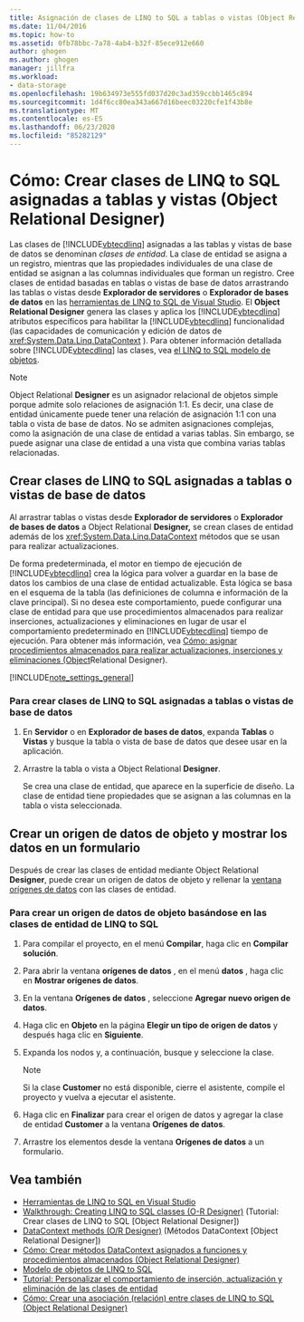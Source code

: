 ```yaml
---
title: Asignación de clases de LINQ to SQL a tablas o vistas (Object Relational Designer)
ms.date: 11/04/2016
ms.topic: how-to
ms.assetid: 0fb78bbc-7a78-4ab4-b32f-85ece912e660
author: ghogen
ms.author: ghogen
manager: jillfra
ms.workload:
- data-storage
ms.openlocfilehash: 19b634973e555fd037d20c3ad359ccbb1465c894
ms.sourcegitcommit: 1d4f6cc80ea343a667d16beec03220cfe1f43b8e
ms.translationtype: MT
ms.contentlocale: es-ES
ms.lasthandoff: 06/23/2020
ms.locfileid: "85282129"
---
```

# <a name="how-to-create-linq-to-sql-classes-mapped-to-tables-and-views-or-designer"></a>Cómo: Crear clases de LINQ to SQL asignadas a tablas y vistas (Object Relational Designer)

Las clases de [!INCLUDE[vbtecdlinq](../data-tools/includes/vbtecdlinq_md.md)] asignadas a las tablas y vistas de base de datos se denominan *clases de entidad*. La clase de entidad se asigna a un registro, mientras que las propiedades individuales de una clase de entidad se asignan a las columnas individuales que forman un registro. Cree clases de entidad basadas en tablas o vistas de base de datos arrastrando las tablas o vistas desde **Explorador de servidores** o **Explorador de bases de datos** en las [herramientas de LINQ to SQL de Visual Studio](../data-tools/linq-to-sql-tools-in-visual-studio2.md). El **Object Relational Designer** genera las clases y aplica los [!INCLUDE[vbtecdlinq](../data-tools/includes/vbtecdlinq_md.md)] atributos específicos para habilitar la [!INCLUDE[vbtecdlinq](../data-tools/includes/vbtecdlinq_md.md)] funcionalidad (las capacidades de comunicación y edición de datos de <xref:System.Data.Linq.DataContext> ). Para obtener información detallada sobre [!INCLUDE[vbtecdlinq](../data-tools/includes/vbtecdlinq_md.md)] las clases, vea [el LINQ to SQL modelo de objetos](/dotnet/framework/data/adonet/sql/linq/the-linq-to-sql-object-model).

> [!NOTE]
> Object Relational **Designer** es un asignador relacional de objetos simple porque admite solo relaciones de asignación 1:1. Es decir, una clase de entidad únicamente puede tener una relación de asignación 1:1 con una tabla o vista de base de datos. No se admiten asignaciones complejas, como la asignación de una clase de entidad a varias tablas. Sin embargo, se puede asignar una clase de entidad a una vista que combina varias tablas relacionadas.

## <a name="create-linq-to-sql-classes-that-are-mapped-to-database-tables-or-views"></a>Crear clases de LINQ to SQL asignadas a tablas o vistas de base de datos

Al arrastrar tablas o vistas desde **Explorador de servidores** o **Explorador de bases de datos** a Object Relational **Designer,** se crean clases de entidad además de los <xref:System.Data.Linq.DataContext> métodos que se usan para realizar actualizaciones.

De forma predeterminada, el motor en tiempo de ejecución de [!INCLUDE[vbtecdlinq](../data-tools/includes/vbtecdlinq_md.md)] crea la lógica para volver a guardar en la base de datos los cambios de una clase de entidad actualizable. Esta lógica se basa en el esquema de la tabla (las definiciones de columna e información de la clave principal). Si no desea este comportamiento, puede configurar una clase de entidad para que use procedimientos almacenados para realizar inserciones, actualizaciones y eliminaciones en lugar de usar el comportamiento predeterminado en [!INCLUDE[vbtecdlinq](../data-tools/includes/vbtecdlinq_md.md)] tiempo de ejecución. Para obtener más información, vea [Cómo: asignar procedimientos almacenados para realizar actualizaciones, inserciones y eliminaciones (Object](../data-tools/how-to-assign-stored-procedures-to-perform-updates-inserts-and-deletes-o-r-designer.md)Relational Designer).

[!INCLUDE[note_settings_general](../data-tools/includes/note_settings_general_md.md)]

### <a name="to-create-linq-to-sql-classes-that-are-mapped-to-database-tables-or-views"></a>Para crear clases de LINQ to SQL asignadas a tablas o vistas de base de datos

1. En **Servidor** o en **Explorador de bases de datos**, expanda **Tablas** o **Vistas** y busque la tabla o vista de base de datos que desee usar en la aplicación.

2. Arrastre la tabla o vista a Object Relational **Designer**.

     Se crea una clase de entidad, que aparece en la superficie de diseño. La clase de entidad tiene propiedades que se asignan a las columnas en la tabla o vista seleccionada.

## <a name="create-an-object-data-source-and-display-the-data-on-a-form"></a>Crear un origen de datos de objeto y mostrar los datos en un formulario

Después de crear las clases de entidad mediante Object Relational **Designer**, puede crear un origen de datos de objeto y rellenar la [ventana orígenes de datos](add-new-data-sources.md#data-sources-window) con las clases de entidad.

### <a name="to-create-an-object-data-source-based-on-linq-to-sql-entity-classes"></a>Para crear un origen de datos de objeto basándose en las clases de entidad de LINQ to SQL

1. Para compilar el proyecto, en el menú **Compilar**, haga clic en **Compilar solución**.

2. Para abrir la ventana **orígenes de datos** , en el menú **datos** , haga clic en **Mostrar orígenes de datos**.

3. En la ventana **Orígenes de datos** , seleccione **Agregar nuevo origen de datos**.

4. Haga clic en **Objeto** en la página **Elegir un tipo de origen de datos** y después haga clic en **Siguiente**.

5. Expanda los nodos y, a continuación, busque y seleccione la clase.

    > [!NOTE]
    > Si la clase **Customer** no está disponible, cierre el asistente, compile el proyecto y vuelva a ejecutar el asistente.

6. Haga clic en **Finalizar** para crear el origen de datos y agregar la clase de entidad **Customer** a la ventana **Orígenes de datos**.

7. Arrastre los elementos desde la ventana **Orígenes de datos** a un formulario.

## <a name="see-also"></a>Vea también

- [Herramientas de LINQ to SQL en Visual Studio](../data-tools/linq-to-sql-tools-in-visual-studio2.md)
- [Walkthrough: Creating LINQ to SQL classes (O-R Designer)](how-to-create-linq-to-sql-classes-mapped-to-tables-and-views-o-r-designer.md) (Tutorial: Crear clases de LINQ to SQL [Object Relational Designer])
- [DataContext methods (O/R Designer)](../data-tools/datacontext-methods-o-r-designer.md) (Métodos DataContext [Object Relational Designer])
- [Cómo: Crear métodos DataContext asignados a funciones y procedimientos almacenados (Object Relational Designer)](../data-tools/how-to-create-datacontext-methods-mapped-to-stored-procedures-and-functions-o-r-designer.md)
- [Modelo de objetos de LINQ to SQL](/dotnet/framework/data/adonet/sql/linq/the-linq-to-sql-object-model)
- [Tutorial: Personalizar el comportamiento de inserción, actualización y eliminación de las clases de entidad](../data-tools/walkthrough-customizing-the-insert-update-and-delete-behavior-of-entity-classes.md)
- [Cómo: Crear una asociación (relación) entre clases de LINQ to SQL (Object Relational Designer)](../data-tools/how-to-create-an-association-relationship-between-linq-to-sql-classes-o-r-designer.md)

